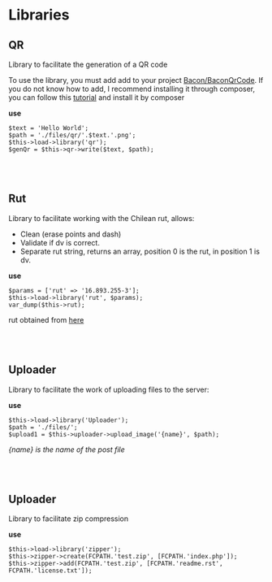 # Libraries

## QR ##

Library to facilitate the generation of a QR code

To use the library, you must add add to your project [Bacon/BaconQrCode](https://github.com/Bacon/BaconQrCode). If you do not know how to add, I recommend installing it through composer, you can follow this [tutorial](https://philsturgeon.uk/php/2012/05/07/composer-with-codeigniter/) and install it by composer

**use**

    $text = 'Hello World';
    $path = './files/qr/'.$text.'.png';
    $this->load->library('qr');
    $genQr = $this->qr->write($text, $path);

<br><br>

## Rut ##

Library to facilitate working with the Chilean rut, allows:

 - Clean (erase points and dash)
 - Validate if dv is correct.
 - Separate rut string, returns an array, position 0 is the rut, in position 1 is dv.

**use**

    $params = ['rut' => '16.893.255-3'];
    $this->load->library('rut', $params);
    var_dump($this->rut);

rut obtained from [here](http://joaquinnunez.cl/jQueryRutPlugin/generador-de-ruts-chilenos-validos.html)

<br><br>

## Uploader ##

Library to facilitate the work of uploading files to the server:

**use**

    $this->load->library('Uploader');
    $path = './files/';
    $upload1 = $this->uploader->upload_image('{name}', $path);

_{name} is the name of the post file_

<br><br>

## Uploader ##

Library to facilitate zip compression

**use**

    $this->load->library('zipper');
    $this->zipper->create(FCPATH.'test.zip', [FCPATH.'index.php']);
    $this->zipper->add(FCPATH.'test.zip', [FCPATH.'readme.rst', FCPATH.'license.txt']);
